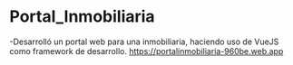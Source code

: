 # Portal_Inmobiliaria
-Desarrolló un portal web para una inmobiliaria, haciendo uso de VueJS como framework de desarrollo. https://portalinmobiliaria-960be.web.app
